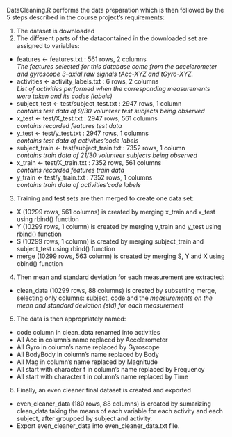 DataCleaning.R performs the data preparation which is then followed by the 5 steps described in the course project’s requirements:

1. The dataset is downloaded
2. The different parts of the datacontained in the downloaded set are assigned to variables: 

* features <- features.txt : 561 rows, 2 columns   
*The features selected for this database come from the accelerometer and gyroscope 3-axial raw signals tAcc-XYZ and tGyro-XYZ.*
* activities <- activity_labels.txt : 6 rows, 2 columns   
*List of activities performed when the corresponding measurements were taken and its codes (labels)*
* subject_test <- test/subject_test.txt : 2947 rows, 1 column  
*contains test data of 9/30 volunteer test subjects being observed*
* x_test <- test/X_test.txt : 2947 rows, 561 columns   
*contains recorded features test data*
* y_test <- test/y_test.txt : 2947 rows, 1 columns   
*contains test data of activities’code labels*
* subject_train <- test/subject_train.txt : 7352 rows, 1 column   
*contains train data of 21/30 volunteer subjects being observed*
* x_train <- test/X_train.txt : 7352 rows, 561 columns   
*contains recorded features train data*
* y_train <- test/y_train.txt : 7352 rows, 1 columns   
*contains train data of activities’code labels*

3. Training and test sets are then merged to create one data set:

* X (10299 rows, 561 columns) is created by merging x_train and x_test using rbind() function  
* Y (10299 rows, 1 column) is created by merging y_train and y_test using rbind() function  
* S (10299 rows, 1 column) is created by merging subject_train and subject_test using rbind() function  
* merge (10299 rows, 563 column) is created by merging S, Y and X using cbind() function  

4. Then mean and standard deviation for each measurement are extracted:
* clean_data (10299 rows, 88 columns) is created by subsetting merge, selecting only columns: subject, code and the   *measurements on the mean and standard deviation (std) for each measurement* 

5. The data is then appropriately named:
* code column in clean_data renamed into activities  
* All Acc in column’s name replaced by Accelerometer  
* All Gyro in column’s name replaced by Gyroscope  
* All BodyBody in column’s name replaced by Body  
* All Mag in column’s name replaced by Magnitude  
* All start with character f in column’s name replaced by Frequency  
* All start with character t in column’s name replaced by Time  

6. Finally, an even cleaner final dataset is created and exported
* even_cleaner_data (180 rows, 88 columns) is created by sumarizing clean_data taking the means of each variable for each activity and each subject, after groupped by subject and activity.  
* Export even_cleaner_data into even_cleaner_data.txt file.  
